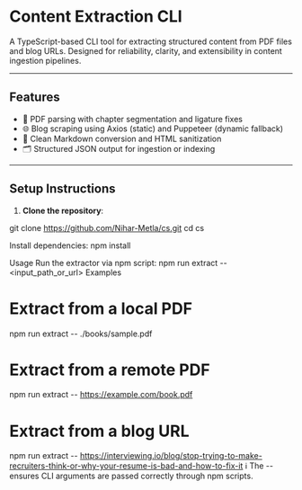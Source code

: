 # Content Extraction CLI

A TypeScript-based CLI tool for extracting structured content from PDF files and blog URLs. Designed for reliability, clarity, and extensibility in content ingestion pipelines.

---

## Features

- 📄 PDF parsing with chapter segmentation and ligature fixes
- 🌐 Blog scraping using Axios (static) and Puppeteer (dynamic fallback)
- 🧹 Clean Markdown conversion and HTML sanitization
- 🗂️ Structured JSON output for ingestion or indexing

---

## Setup Instructions

1. **Clone the repository**:

git clone https://github.com/Nihar-Metla/cs.git
cd cs

Install dependencies:
npm install

Usage
Run the extractor via npm script:
npm run extract -- <input_path_or_url>
Examples

# Extract from a local PDF
npm run extract -- ./books/sample.pdf

# Extract from a remote PDF
npm run extract -- https://example.com/book.pdf

# Extract from a blog URL
npm run extract -- https://interviewing.io/blog/stop-trying-to-make-recruiters-think-or-why-your-resume-is-bad-and-how-to-fix-it
ℹ️ The -- ensures CLI arguments are passed correctly through npm scripts.
